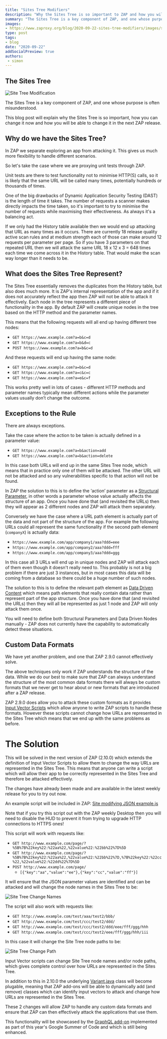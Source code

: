 ```yaml
---
title: "Sites Tree Modifiers"
description: "Why the Sites Tree is so important to ZAP and how you will have much more control over it in ZAP 2.10.0"
summary: "The Sites Tree is a key component of ZAP, and one whose purpose is often misunderstood. This blog post will explain why the Sites Tree is so important, how you can change it now and how you will be able to change it in the next ZAP release."
images:
- https://www.zaproxy.org/blog/2020-09-22-sites-tree-modifiers/images/sites_tree_mod.png
type: post
tags:
- blog
date: "2020-09-22"
addSocialPreview: true
authors:
 - simon
---
```


## The Sites Tree

![Site Tree Modification](./images/sites_tree_mod.png)

The Sites Tree is a key component of ZAP, and one whose purpose is often misunderstood.

This blog post will explain why the Sites Tree is so important, how you can change it now and how you will be able to change it in the next ZAP release.

## Why do we have the Sites Tree?

In ZAP we separate exploring an app from attacking it. This gives us much more flexibility to handle different scenarios.

So let's take the case where we are proxying unit tests through ZAP.

Unit tests are there to test functionality not to minimise HTTP(S) calls, so it is likely that the same URL will be called many times, potentially hundreds or thousands of times. 

One of the big drawbacks of Dynamic Application Security Testing (DAST) is the length of time it takes. The number of requests a scanner makes directly impacts the time taken, so it's important to try to minimise the number of requests while maximising their effectiveness. As always it's a balancing act.

If we only had the History table available then we would end up attacking that URL as many times as it occurs. There are currently 18 release quality active scan rules and at medium strength each of those can make around 12 requests per parameter per page. So if you have 3 parameters on that repeated URL then we will attack the same URL 18 x 12 x 3 = 648 times each time we come across it in the History table. That would make the scan way longer than it needs to be.

## What does the Sites Tree Represent?

The Sites Tree essentially removes the duplicates from the History table, but also does much more.
It is ZAP's internal representation of the app and if it does not accurately reflect the app then ZAP will not be able to attack it effectively.
Each node in the tree represents a different piece of functionality in the app.
By default ZAP will create unique nodes in the tree based on the HTTP method and the parameter names.

This means that the following requests will all end up having different tree nodes:

* `GET https://www.example.com?a=b&c=d`
* `GET https://www.example.com?a=b&d=c`
* `POST https://www.example.com?a=b&c=d`

And these requests will end up having the same node:

* `GET https://www.example.com?a=b&c=d`
* `GET https://www.example.com?a=c&c=c`
* `GET https://www.example.com?a=e&c=f`

This works pretty well in lots of cases - different HTTP methods and parameter names typically mean different actions while the parameter values usually don’t change the outcome.

## Exceptions to the Rule

There are always exceptions.

Take the case where the action to be taken is actually defined in a parameter value:

* `GET https://www.example.com?a=b&action=add`
* `GET https://www.example.com?a=b&action=delete`

In this case both URLs will end up in the same Sites Tree node, which means that in practice only one of them will be attacked. The other URL will not be attacked and so any vulnerabilities specific to that action will not be found.

In ZAP the solution to this is to define the ‘action’ parameter as a [Structural Parameter](/docs/desktop/start/features/structparams/), in other words a parameter whose value actually affects the structure of an app. Once you have done that (and revisited the URLs) then they will appear as 2 different nodes and ZAP will attack them separately.

Conversely we have the case where a URL path element is actually part of the data and not part of the structure of the app.
For example the following URLs could all represent the same functionality if the second path element (`companyX`) is actually data:

* `https://www.example.com/app/company1/aaa?ddd=eee` 
* `https://www.example.com/app/company2/aaa?ddd=fff` 
* `https://www.example.com/app/company3/aaa?ddd=ggg`

In this case all 3 URLs will end up in unique nodes and ZAP will attack each of them even though it doesn't really need to. This probably is not a big problem if there are just 3 instances, but in most cases this data will be coming from a database so there could be a huge number of such nodes.

The solution to this is to define the relevant path element as [Data Driven Content](/docs/desktop/start/features/ddc/) which means path elements that really contain data rather than represent part of the app structure. Once you have done that (and revisited the URLs) then they will all be represented as just 1 node and ZAP will only attack them once.

You will need to define both Structural Parameters and Data Driven Nodes manually - ZAP does not currently have the capability to automatically detect these situations.

## Custom Data Formats

We have yet another problem, and one that ZAP 2.9.0 cannot effectively solve.

The above techniques only work if ZAP understands the structure of the data.
While we do our best to make sure that ZAP can always understand the structure of the most common data formats there will always be custom formats that we never get to hear about or new formats that are introduced after a ZAP release.

ZAP 2.9.0 does allow you to attack these custom formats as it provides [Input Vector Scripts](https://github.com/zaproxy/community-scripts/tree/master/variant) which allow anyone to write ZAP scripts to handle these formats. However these scripts cannot change how URLs are represented in the Sites Tree which means that we end up with the same problems as before.

# The Solution

This will be solved in the next version of ZAP (2.10.0) which extends the definition of Input Vector Scripts to allow them to change the way URLs are represented in the Sites Tree. This means that anyone can write a script which will allow their app to be correctly represented in the Sites Tree and therefore be attacked effectively.

The changes have already been made and are available in the latest weekly release for you to try out now.

An example script will be included in ZAP: [Site modifying JSON example.js](https://github.com/zaproxy/zaproxy/blob/main/zap/src/main/dist/scripts/templates/variant/Site%20modifying%20JSON%20example.js)

Note that if you try this script out with the ZAP weekly Desktop then you will need to disable the HUD to prevent it from trying to upgrade HTTP connections to HTTPS ones!

This script will work with requests like:

* `GET http://www.example.com/page/?%5B%7B%22key%22:%22aa%22,%22value%22:%22bb%22%7D%5D`
* `GET http://www.example.com/page/?%5B%7B%22key%22:%22aa%22,%22value%22:%22bb%22%7D,%7B%22key%22:%22cc%22,%22value%22:%22dd%22%7D%5D`
* `POST http://www.example.com/page/`
  * `[{"key":"aa","value":"ee"},{"key":"cc","value":"ff"}]`

It will ensure that the JSON parameter values are identified and can be attacked and will change the node names in the Sites Tree to be:

![Site Tree Change Names](./images/sites_tree_mod_name.png)

The script will also work with requests like:

* `GET http://www.example.com/test/aaa/test2/bbb/`
* `GET http://www.example.com/test/ccc/test2/ddd/`
* `GET http://www.example.com/test/ccc/test2/ddd/eee/fff/ggg/hhh`
* `GET http://www.example.com/test/ccc/test2/eee/fff/ggg/hhh/iii`

In this case it will change the Site Tree node paths to be:

![Site Tree Change Path](./images/sites_tree_mod_path.png)

Input Vector scripts can change Site Tree node names and/or node paths, which gives complete control over how URLs are represented in the Sites Tree.

In addition to this in 2.10.0 the underlying [Variant.java](https://github.com/zaproxy/zaproxy/blob/main/zap/src/main/java/org/parosproxy/paros/core/scanner/Variant.java) class will become plugable, meaning that ZAP add-ons will be able to dynamically add (and remove) classes which can identify input vectors to attack and change how URLs are represented in the Sites Tree.

These 2 changes will allow ZAP to handle any custom data formats and ensure that ZAP can then effectively attack the applications that use them.

This functionality will be showcased by the [GraphQL add-on](/blog/2020-08-28-introducing-the-graphql-add-on-for-zap/) implemented as part of this year's Google Summer of Code and which is still being enhanced.
